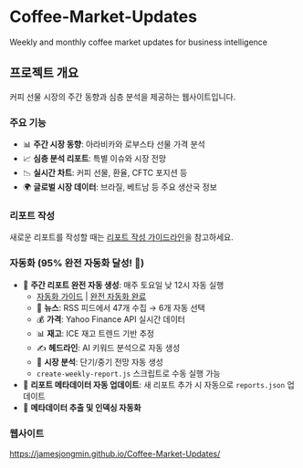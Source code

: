# Coffee-Market-Updates

Weekly and monthly coffee market updates for business intelligence

## 프로젝트 개요

커피 선물 시장의 주간 동향과 심층 분석을 제공하는 웹사이트입니다.

### 주요 기능

- 📊 **주간 시장 동향**: 아라비카와 로부스타 선물 가격 분석
- 📈 **심층 분석 리포트**: 특별 이슈와 시장 전망
- 📉 **실시간 차트**: 커피 선물, 환율, CFTC 포지션 등
- 🌍 **글로벌 시장 데이터**: 브라질, 베트남 등 주요 생산국 정보

### 리포트 작성

새로운 리포트를 작성할 때는 [리포트 작성 가이드라인](REPORT_TEMPLATE_GUIDE.md)을 참고하세요.

### 자동화 (95% 완전 자동화 달성! 🎉)

- 📅 **주간 리포트 완전 자동 생성**: 매주 토요일 낮 12시 자동 실행
  - [자동화 가이드](AUTOMATION.md) | [완전 자동화 완료](FULL_AUTOMATION_COMPLETE.md)
  - 🤖 **뉴스**: RSS 피드에서 47개 수집 → 6개 자동 선택
  - 💰 **가격**: Yahoo Finance API 실시간 데이터
  - 📊 **재고**: ICE 재고 트렌드 기반 추정
  - ✍️ **헤드라인**: AI 키워드 분석으로 자동 생성
  - 📝 **시장 분석**: 단기/중기 전망 자동 생성
  - `create-weekly-report.js` 스크립트로 수동 실행 가능
- 🔄 **리포트 메타데이터 자동 업데이트**: 새 리포트 추가 시 자동으로 `reports.json` 업데이트
- 📝 **메타데이터 추출 및 인덱싱 자동화**

### 웹사이트

https://jamesjongmin.github.io/Coffee-Market-Updates/

